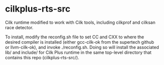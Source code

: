 cilkplus-rts-src
====================

Cilk runtime modified to work with Cilk tools, including cilkprof and cilksan
race detector.

To install, modify the reconfig.sh file to set CC and CXX to where the desired
compiler is installed (either gcc-cilk-ok from the supertech github or llvm-cilk-ok), 
and invoke ./reconfig.sh.  Doing so will install the associated lib/ and include/ 
for Cilk Plus runtime in the same top-level directory that contains this repo 
(cilkplus-rts-src/).
